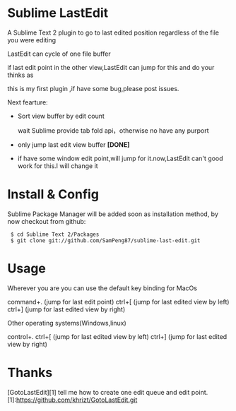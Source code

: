 # Sublime LastEdit

A Sublime Text 2 plugin to go to last edited position regardless of the file you were editing

LastEdit can cycle of one file buffer

if last edit point in the other view,LastEdit can jump for this and do your thinks as

this is my first plugin ,if have some bug,please post issues.

Next fearture:

* Sort view buffer by edit count

    wait Sublime provide tab fold api，otherwise no have any purport

* only jump last edit view buffer **[DONE]**
* if have some window edit point,will jump for it.now,LastEdit can't good work for this.I will change it

# Install & Config

Sublime Package Manager will be added soon as installation method, by now checkout from github:

     $ cd Sublime Text 2/Packages
     $ git clone git://github.com/SamPeng87/sublime-last-edit.git

# Usage

Wherever you are you can use the default key binding for MacOs

command+. (jump for last edit point)
ctrl+[ (jump for last edited view by left)
ctrl+] (jump for last edited view by right)


Other operating systems(Windows,linux)

control+.
ctrl+[ (jump for last edited view by left)
ctrl+] (jump for last edited view by right)

# Thanks

[GotoLastEdit][1] tell me how to create one edit queue and edit point.
[1]:https://github.com/khrizt/GotoLastEdit.git
